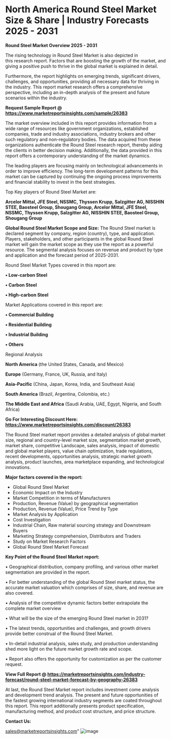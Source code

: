  # North America Round Steel Market Size & Share | Industry Forecasts 2025 - 2031

<Strong> Round Steel Market Overview 2025 - 2031</strong>

The rising technology in Round Steel Market is also depicted in this research report. Factors that are boosting the growth of the market, and giving a positive push to thrive in the global market is explained in detail.

Furthermore, the report highlights on emerging trends, significant drivers, challenges, and opportunities, providing all necessary data for thriving in the industry. This report market research offers a comprehensive perspective, including an in-depth analysis of the present and future scenarios within the industry.

<strong>Request Sample Report @ <a href=https://www.marketreportsinsights.com/sample/26383>https://www.marketreportsinsights.com/sample/26383</a></strong>

The market overview included in this report provides information from a wide range of resources like government organizations, established companies, trade and industry associations, industry brokers and other such regulatory and non-regulatory bodies. The data acquired from these organizations authenticate the Round Steel research report, thereby aiding the clients in better decision making. Additionally, the data provided in this report offers a contemporary understanding of the market dynamics.

The leading players are focusing mainly on technological advancements in order to improve efficiency. The long-term development patterns for this market can be captured by continuing the ongoing process improvements and financial stability to invest in the best strategies.

Top Key players of Round Steel Market are:

<strong>Arcelor Mittal, JFE Steel, NSSMC, Thyssen Krupp, Salzgitter AG, NISSHIN STEE, Baosteel Group, Shougang Group, Arcelor Mittal, JFE Steel, NSSMC, Thyssen Krupp, Salzgitter AG, NISSHIN STEE, Baosteel Group, Shougang Group</strong>

<strong><b>Global Round Steel Market Scope and Size:</b></strong>
The Round Steel market is declared segment by company, region (country), type, and application. Players, stakeholders, and other participants in the global Round Steel market will gain the market scope as they use the report as a powerful resource. The segmental analysis focuses on revenue and product by type and application and the forecast period of 2025-2031.

Round Steel Market Types covered in this report are:

<strong>• Low-carbon Steel

• Carbon Steel

• High-carbon Steel</strong>

Market Applications covered in this report are:

<strong>• Commercial Building

• Residential Building

• Industrial Building

• Others</strong> 

Regional Analysis

<strong>North America</strong> (the United States, Canada, and Mexico)

<strong>Europe</strong> (Germany, France, UK, Russia, and Italy)

<strong>Asia-Pacific</strong> (China, Japan, Korea, India, and Southeast Asia)

<strong>South America</strong> (Brazil, Argentina, Colombia, etc.)

<strong>The Middle East and Africa</strong> (Saudi Arabia, UAE, Egypt, Nigeria, and South Africa)

<strong>Go For Interesting Discount Here: <a href=https://www.marketreportsinsights.com/discount/26383>https://www.marketreportsinsights.com/discount/26383</a></strong>

The Round Steel market report provides a detailed analysis of global market size, regional and country-level market size, segmentation market growth, market share, competitive Landscape, sales analysis, impact of domestic and global market players, value chain optimization, trade regulations, recent developments, opportunities analysis, strategic market growth analysis, product launches, area marketplace expanding, and technological innovations.

<strong><b>Major factors covered in the report:</b></strong>
<ul>
  <li>Global Round Steel Market </li>
  <li>Economic Impact on the Industry</li>
  <li>Market Competition in terms of Manufacturers</li>
  <li>Production, Revenue (Value) by geographical segmentation</li>
  <li>Production, Revenue (Value), Price Trend by Type</li>
  <li>Market Analysis by Application</li>
  <li>Cost Investigation</li>
  <li>Industrial Chain, Raw material sourcing strategy and Downstream Buyers</li>
  <li>Marketing Strategy comprehension, Distributors and Traders</li>
  <li>Study on Market Research Factors</li>
  <li>Global Round Steel Market Forecast</li>
</ul>

<strong><b>Key Point of the Round Steel Market report:</b></strong>

• Geographical distribution, company profiling, and various other market segmentation are provided in the report.

• For better understanding of the global Round Steel market status, the accurate market valuation which comprises of size, share, and revenue are also covered.

• Analysis of the competitive dynamic factors better extrapolate the complete market overview

• What will be the size of the emerging Round Steel market in 2031?

• The latest trends, opportunities and challenges, and growth drivers provide better construal of the Round Steel Market.

• In-detail industrial analysis, sales study, and production understanding shed more light on the future market growth rate and scope.

• Report also offers the opportunity for customization as per the customer request.

<strong><b>View Full Report @ <a href=https://marketreportsinsights.com/industry-forecast/round-steel-market-forecast-by-geography-26383>https://marketreportsinsights.com/industry-forecast/round-steel-market-forecast-by-geography-26383</a></b></strong>


At last, the Round Steel Market report includes investment come analysis and development trend analysis. The present and future opportunities of the fastest growing international industry segments are coated throughout this report. This report additionally presents product specification, manufacturing method, and product cost structure, and price structure.

<strong>Contact Us:</strong>

sales@marketreportsinsights.com"
![image](https://github.com/user-attachments/assets/3bbec711-beb5-4e03-a54b-5198b3a98d4e)
